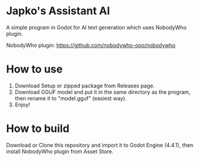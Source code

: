 # Japko's Assistant AI
A simple program in Godot for AI text generation which uses NobodyWho plugin.

NobodyWho plugin: https://github.com/nobodywho-ooo/nobodywho

# How to use
1. Download Setup or zipped package from Releases page.
2. Download GGUF model and put it in the same directory as the program, then rename it to "model.gguf" (easiest way).
3. Enjoy!

# How to build
Download or Clone this repository and import it to Godot Engine (4.4.1), then install NobodyWho plugin from Asset Store.
